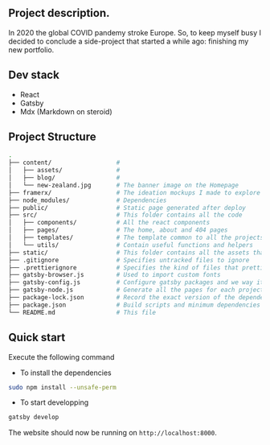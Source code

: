 ## Project description.

In 2020 the global COVID pandemy stroke Europe. So, to keep myself busy I decided to conclude a side-project that started a while ago: finishing my new portfolio.

## Dev stack

- React
- Gatsby
- Mdx (Markdown on steroid)

## Project Structure

```sh
.
├── content/                  #
│   ├── assets/               #
│   ├── blog/                 #
│   └── new-zealand.jpg       # The banner image on the Homepage
├── framerx/                  # The ideation mockups I made to explore different UI display.
├── node_modules/             # Dependencies
├── public/                   # Static page generated after deploy
├── src/                      # This folder contains all the code
│   ├── components/           # All the react components
│   ├── pages/                # The home, about and 404 pages
│   ├── templates/            # The template common to all the projects
│   └── utils/                # Contain useful functions and helpers
├── static/                   # This folder contains all the assets that don't need any processing
├── .gitignore                # Specifies untracked files to ignore
├── .prettierignore           # Specifies the kind of files that prettier won't process.
├── gatsby-browser.js         # Used to import custom fonts
├── gatsby-config.js          # Configure gatsby packages and we way it works.
├── gatsby-node.js            # Generate all the pages for each projects
├── package-lock.json         # Record the exact version of the dependencies
├── package.json              # Build scripts and minimum dependencies
└── README.md                 # This file
```

## Quick start

Execute the following command

- To install the dependencies

```bash
sudo npm install --unsafe-perm
```

- To start developping

```bash
gatsby develop
```

The website should now be running on `http://localhost:8000`.
